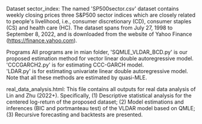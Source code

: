 Dataset
sector_index: The named 'SP500sector.csv' dataset contains weekly closing prices three S&P500 sector indices which are closely related to people's livelihood, i.e., consumer discretionary (CD), consumer staples (CS) and health care (HC). The dataset spans from July 27, 1998 to September 8, 2022, and is downloaded from the website of Yahoo Finance (https://finance.yahoo.com).

Programs
All programs are in mian folder,
  'SQMLE_VLDAR_BCD.py' is our proposed estimation method for vector linear double autoregressive model.
  'CCCGARCH2.py' is for estimating CCC-GARCH model.  
  'LDAR.py' is for estimating univariate linear double autoregressive model.
Note that all these methods are estimated by quasi-MLE.

real_data_analysis.html: This file contains all outputs for real data analysis of Lin and Zhu (2022+). Specifically, (1) Descriptive statistical analysis for the centered log-return of the proposed dataset; (2) Model estimations and inferences (BIC  and portmanteau test) of the VLDAR model based on QMLE; (3) Recursive forecasting and backtests are presented.
